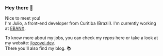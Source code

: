 ### Hey there 👋
Nice to meet you!  
I'm Julio, a front-end developer from Curitiba (Brazil). I'm currently working at [EBANX](https://github.com/ebanx).

To know more about my jobs, you can check my _repos_ here or take a look at my website: [jlozovei.dev](https://jlozovei.dev).  
There you'll also find my blog. :books:
